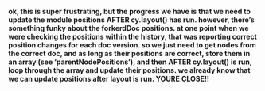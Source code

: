 

**ok, this is super frustrating, but the progress we have is that we need to update the module positions AFTER cy.layout() has run. however, there’s something funky about the forkerdDoc positions. at one point when we were checking the positions within the history, that was reporting correct position changes for each doc version. so we just need to get nodes from the correct doc, and as long as their positions are correct, store them in an array (see ‘parentNodePositions’), and then AFTER cy.layout() is run, loop through the array and update their positions. we already know that we can update positions after layout is run. YOURE CLOSE!!**